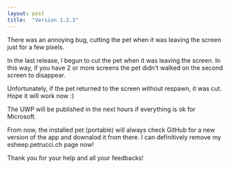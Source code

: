 ```yaml
---
layout: post
title:  "Version 1.2.3"
---
```


There was an annoying bug, cutting the pet when it was leaving the screen just for a few pixels.

In the last release, I begun to cut the pet when it was leaving the screen.
In this way, if you have 2 or more screens the pet didn't walked on the second screen to disappear.

Unfortunately, if the pet returned to the screen without respawn, it was cut.
Hope it will work now :)

The UWP will be published in the next hours if everything is ok for Microsoft.

From now, the installed pet (portable) will always check GitHub for a new version of the app and downalod it from there. 
I can definitively remove my esheep.petrucci.ch page now!

Thank you for your help and all your feedbacks!
